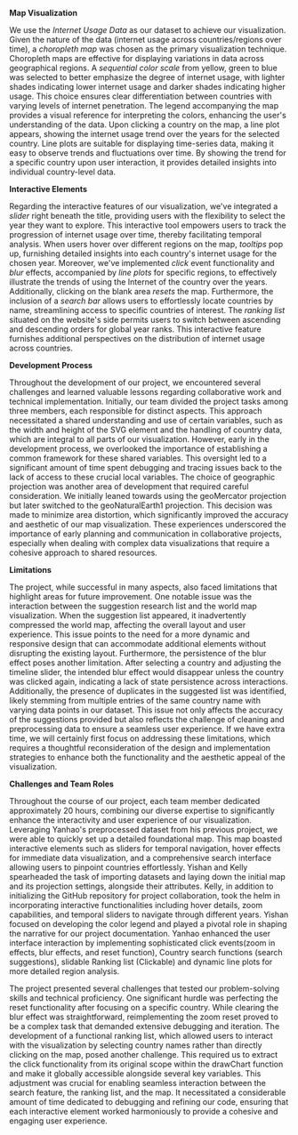 **Map Visualization**

We use the *Internet Usage Data* as our dataset to achieve our visualization. Given the nature of the data (internet usage across countries/regions over time), a *choropleth map* was chosen as the primary visualization technique. Choropleth maps are effective for displaying variations in data across geographical regions. A *sequential color scale* from yellow, green to blue was selected to better emphasize the degree of internet usage, with lighter shades indicating lower internet usage and darker shades indicating higher usage. This choice ensures clear differentiation between countries with varying levels of internet penetration. The legend accompanying the map provides a visual reference for interpreting the colors, enhancing the user's understanding of the data. Upon clicking a country on the map, a line plot appears, showing the internet usage trend over the years for the selected country. Line plots are suitable for displaying time-series data, making it easy to observe trends and fluctuations over time. By showing the trend for a specific country upon user interaction, it provides detailed insights into individual country-level data. 

**Interactive Elements**

Regarding the interactive features of our visualization, we've integrated a *slider* right beneath the title, providing users with the flexibility to select the year they want to explore. This interactive tool empowers users to track the progression of internet usage over time, thereby facilitating temporal analysis. When users hover over different regions on the map, *tooltips* pop up, furnishing detailed insights into each country's internet usage for the chosen year. Moreover, we've implemented *click* event functionality and *blur* effects, accompanied by *line plots* for specific regions, to effectively illustrate the trends of using the Internet of the country over the years. Additionally, clicking on the blank area *resets* the map. Furthermore, the inclusion of a *search bar* allows users to effortlessly locate countries by name, streamlining access to specific countries of interest. The *ranking list* situated on the website's side permits users to switch between ascending and descending orders for global year ranks. This interactive feature furnishes additional perspectives on the distribution of internet usage across countries.

**Development Process**

Throughout the development of our project, we encountered several challenges and learned valuable lessons regarding collaborative work and technical implementation. Initially, our team divided the project tasks among three members, each responsible for distinct aspects. This approach necessitated a shared understanding and use of certain variables, such as the width and height of the SVG element and the handling of country data, which are integral to all parts of our visualization. However, early in the development process, we overlooked the importance of establishing a common framework for these shared variables. This oversight led to a significant amount of time spent debugging and tracing issues back to the lack of access to these crucial local variables. The choice of geographic projection was another area of development that required careful consideration. We initially leaned towards using the geoMercator projection but later switched to the geoNaturalEarth1 projection. This decision was made to minimize area distortion, which significantly improved the accuracy and aesthetic of our map visualization. These experiences underscored the importance of early planning and communication in collaborative projects, especially when dealing with complex data visualizations that require a cohesive approach to shared resources.

**Limitations**

The project, while successful in many aspects, also faced limitations that highlight areas for future improvement. One notable issue was the interaction between the suggestion research list and the world map visualization. When the suggestion list appeared, it inadvertently compressed the world map, affecting the overall layout and user experience. This issue points to the need for a more dynamic and responsive design that can accommodate additional elements without disrupting the existing layout. Furthermore, the persistence of the blur effect poses another limitation. After selecting a country and adjusting the timeline slider, the intended blur effect would disappear unless the country was clicked again, indicating a lack of state persistence across interactions. Additionally, the presence of duplicates in the suggested list was identified, likely stemming from multiple entries of the same country name with varying data points in our dataset. This issue not only affects the accuracy of the suggestions provided but also reflects the challenge of cleaning and preprocessing data to ensure a seamless user experience. If we have extra time, we will certainly first focus on addressing these limitations, which requires a thoughtful reconsideration of the design and implementation strategies to enhance both the functionality and the aesthetic appeal of the visualization.

**Challenges and Team Roles**
 
Throughout the course of our project, each team member dedicated approximately 20 hours, combining our diverse expertise to significantly enhance the interactivity and user experience of our visualization. Leveraging Yanhao's preprocessed dataset from his previous project, we were able to quickly set up a detailed foundational map. This map boasted interactive elements such as sliders for temporal navigation, hover effects for immediate data visualization, and a comprehensive search interface allowing users to pinpoint countries effortlessly. Yishan and Kelly spearheaded the task of importing datasets and laying down the initial map and its projection settings, alongside their attributes. Kelly, in addition to initializing the GitHub repository for project collaboration, took the helm in incorporating interactive functionalities including hover details, zoom capabilities, and temporal sliders to navigate through different years. Yishan focused on developing the color legend and played a pivotal role in shaping the narrative for our project documentation. Yanhao enhanced the user interface interaction by implementing sophisticated click events(zoom in effects, blur effects, and reset function), Country search functions (search suggestions), slidable Ranking list (Clickable) and dynamic line plots for more detailed region analysis.

The project presented several challenges that tested our problem-solving skills and technical proficiency. One significant hurdle was perfecting the reset functionality after focusing on a specific country. While clearing the blur effect was straightforward, reimplementing the zoom reset proved to be a complex task that demanded extensive debugging and iteration. The development of a functional ranking list, which allowed users to interact with the visualization by selecting country names rather than directly clicking on the map, posed another challenge. This required us to extract the click functionality from its original scope within the drawChart function and make it globally accessible alongside several key variables. This adjustment was crucial for enabling seamless interaction between the search feature, the ranking list, and the map. It necessitated a considerable amount of time dedicated to debugging and refining our code, ensuring that each interactive element worked harmoniously to provide a cohesive and engaging user experience.
